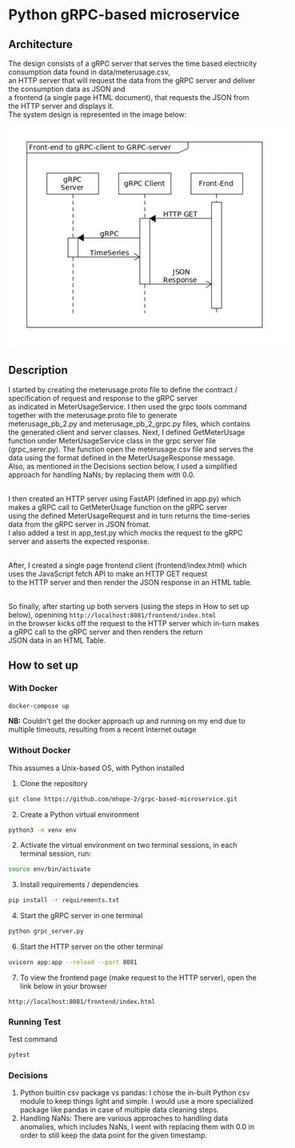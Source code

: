 # Python gRPC-based microservice

## Architecture  
The design consists of a gRPC server that serves the time based electricity consumption data found in data/meterusage.csv,  
an HTTP server that will request the data from the gRPC server and deliver the consumption data as JSON and  
a frontend (a single page HTML document), that requests the JSON from the HTTP server and displays it.  
The system design is represented in the image below:

<p style="width: 40em; align-items: center">
  <img src="imgs/architecture.png" alt="Flow Chart" />
</p>

## Description
I started by creating the meterusage.proto file to define the contract / specification of request and response to the gRPC server  
as indicated in MeterUsageService. I then used the grpc tools command together with the meterusage.proto file to generate  
meterusage_pb_2.py and meterusage_pb_2_grpc.py files, which contains the generated client and server classes. Next, I defined GetMeterUsage function under MeterUsageService class in
the grpc server file (grpc_serer.py). The function open the meterusage.csv file and serves the data using the format defined in the MeterUsageResponse message.  
Also, as mentioned in the Decisions section below, I used a simplified approach for handling NaNs; by replacing them with 0.0.
<br><br>

I then created an HTTP server using FastAPI (defined in app.py) which makes a gRPC call to GetMeterUsage function on the gRPC server  
using the defined MeterUsageRequest and in turn returns the time-series data from the gRPC server in JSON fromat.  
I also added a test in app_test.py which mocks the request to the gRPC server and asserts the expected response.
<br><br>

After, I created a single page frontend client (frontend/index.html) which uses the JavaScript fetch API to make an HTTP GET request  
to the HTTP server and then render the JSON response in an HTML table.<br><br>

So finally, after starting up both servers (using the steps in How to set up below), openining `http://localhost:8081/frontend/index.html`  
in the browser kicks off the request to the HTTP server which in-turn makes a gRPC call to the gRPC server and then renders the return  
JSON data in an HTML Table.


## How to set up

### With Docker
```bash
docker-compose up 
``` 

**NB:** Couldn't get the docker approach up and running on my end due to multiple timeouts, resulting from a recent Internet outage

### Without Docker
This assumes a Unix-based OS, with Python installed

1. Clone the repository
```bash
git clone https://github.com/mhope-2/grpc-based-microservice.git
```
2. Create a Python virtual environment
```bash
python3 -m venv env
```
2. Activate the virtual environment on two terminal sessions, in each terminal session, run:
```bash
source env/bin/activate
```
3. Install requirements / dependencies
```bash
pip install -r requirements.txt
```
4. Start the gRPC server in one terminal
```bash
python grpc_server.py
```
6. Start the HTTP server on the other terminal
```bash
uvicorn app:app --reload --port 8081
```
7. To view the frontend page (make request to the HTTP server), open the link below in your browser
```angular2html
http://localhost:8081/frontend/index.html
```

### Running Test
Test command
```bash
pytest
```

### Decisions
1. Python builtin csv package vs pandas: I chose the in-built Python csv module to keep things light and simple. I would use a more specialized package like pandas in case of multiple data cleaning steps.
2. Handling NaNs: There are various approaches to handling data anomalies, which includes NaNs, I went with replacing them with 0.0 in order to still keep the data point for the given timestamp.

